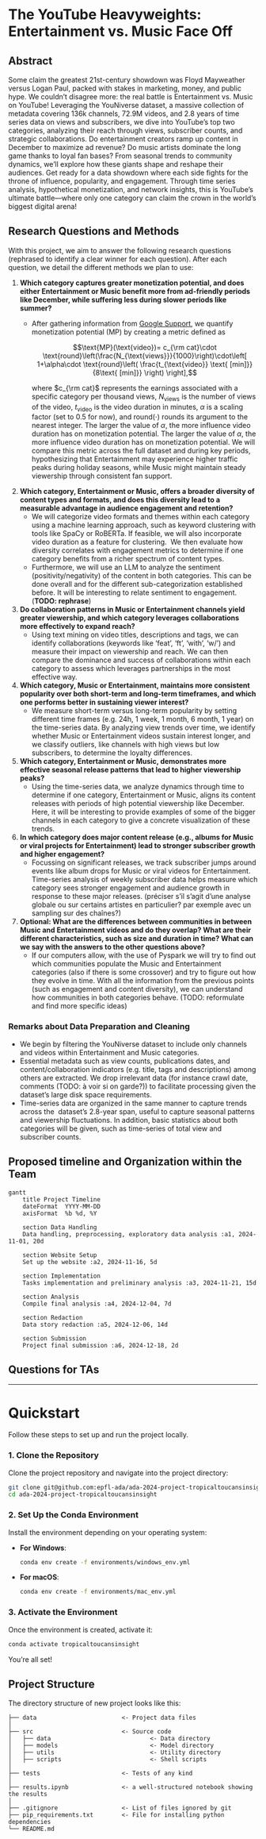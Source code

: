 # The YouTube Heavyweights: Entertainment vs. Music Face Off

## Abstract

Some claim the greatest 21st-century showdown was Floyd Mayweather versus Logan Paul, packed with stakes in marketing, money, and public hype. We couldn’t disagree more: the real battle is Entertainment vs. Music on YouTube! Leveraging the YouNiverse dataset, a massive collection of metadata covering 136k channels, 72.9M videos, and 2.8 years of time series data on views and subscribers, we dive into YouTube’s top two categories, analyzing their reach through views, subscriber counts, and strategic collaborations. Do entertainment creators ramp up content in December to maximize ad revenue? Do music artists dominate the long game thanks to loyal fan bases? From seasonal trends to community dynamics, we’ll explore how these giants shape and reshape their audiences. Get ready for a data showdown where each side fights for the throne of influence, popularity, and engagement. Through time series analysis, hypothetical monetization, and network insights, this is YouTube’s ultimate battle—where only one category can claim the crown in the world’s biggest digital arena!

## Research Questions and Methods
With this project, we aim to answer the following research questions (rephrased to identify a clear winner for each question). After each question, we detail the different methods we plan to use:
1. **Which category captures greater monetization potential, and does either Entertainment or Music benefit more from ad-friendly periods like December, while suffering less during slower periods like summer?**
   - After gathering information from [Google Support](https://support.google.com/youtube?sjid=13108256786547781650-EU#topic=9257498), we quantify monetization potential ($\text{MP}$) by creating a metric defined as

     $$\text{MP}(\text{video})= c_{\rm cat}\cdot \text{round}\left(\frac{N_{\text{views}}}{1000}\right)\cdot\left[ 1+\alpha\cdot \text{round}\left(  \frac{t_{\text{video}} \text{ [min]}}{8\text{ [min]}}  \right)  \right],$$ 

     where $c_{\rm cat}$ represents the earnings associated with a specific category per thousand views, $N_{\text{views}}$ is the number of views of the video, $t_{\text{video}}$ is the video duration in minutes, $\alpha$ is a scaling factor (set to 0.5 for now), and $\text{round}(\cdot)$ rounds its argument to the nearest integer. The larger the value of $\alpha$, the more influence video duration has on monetization potential. The larger the value of $\alpha$, the more influence video duration has on monetization potential. We will compare this metric across the full dataset and during key periods, hypothesizing that Entertainment may experience higher traffic peaks during holiday seasons, while Music might maintain steady viewership through consistent fan support.
2. **Which category, Entertainment or Music, offers a broader diversity of content types and formats, and does this diversity lead to a measurable advantage in audience engagement and retention?**
   - We will categorize video formats and themes within each category using a machine learning approach, such as keyword clustering with tools like SpaCy or RoBERTa. If feasible, we will also incorporate video duration as a feature for clustering.  We then evaluate how diversity correlates with engagement metrics to determine if one category benefits from a richer spectrum of content types.
   - Furthermore, we will use an LLM to analyze the sentiment (positivity/negativity) of the content in both categories. This can be done overall and for the different sub-categorization established before. It will be interesting to relate sentiment to engagement. (**TODO: rephrase**)
3. **Do collaboration patterns in Music or Entertainment channels yield greater viewership, and which category leverages collaborations more effectively to expand reach?**
   - Using text mining on video titles, descriptions and tags, we can identify collaborations (keywords like ‘feat’, ‘ft’, ‘with’, ‘w/’) and measure their impact on viewership and reach. We can then compare the dominance and success of collaborations within each category to assess which leverages partnerships in the most effective way.
4. **Which category, Music or Entertainment, maintains more consistent popularity over both short-term and long-term timeframes, and which one performs better in sustaining viewer interest?**
   - We measure short-term versus long-term popularity by setting different time frames (e.g. 24h, 1 week, 1 month, 6 month, 1 year) on the time-series data. By analyzing view trends over time, we identify whether Music or Entertainment videos sustain interest longer, and we classify outliers, like channels with high views but low subscribers, to determine the loyalty differences.
5. **Which category, Entertainment or Music, demonstrates more effective seasonal release patterns that lead to higher viewership peaks?**
   - Using the time-series data, we analyze dynamics through time to determine if one category, Entertainment or Music, aligns its content releases with periods of high potential viewership like December. Here, it will be interesting to provide examples of some of the bigger channels in each category to give a concrete visualization of these trends.
6. **In which category does major content release (e.g., albums for Music or viral projects for Entertainment) lead to stronger subscriber growth and higher engagement?**
   - Focussing on significant releases, we track subscriber jumps around events like album drops for Music or viral videos for Entertainment. Time-series analysis of weekly subscriber data helps measure which category sees stronger engagement and audience growth in response to these major releases. (préciser s’il s’agit d’une analyse globale ou sur certains artistes en particulier? par exemple avec un sampling sur des chaînes?)
7. **Optional: What are the differences between communities in between Music and Entertainment videos and do they overlap? What are their different characteristics, such as size and duration in time? What can we say with the answers to the other questions above?**
    - If our computers allow, with the use of Pyspark we will try to find out which communities populate the Music and Entertainment categories (also if there is some crossover) and try to figure out how they evolve in time. With all the information from the previous points (such as engagement and content diversity), we can understand how communities in both categories behave. (TODO: reformulate and find more specific ideas)

### Remarks about Data Preparation and Cleaning
- We begin by filtering the YouNiverse dataset to include only channels and videos within Entertainment and Music categories.
- Essential metadata such as view counts, publications dates, and content/collaboration indicators (e.g. title, tags and descriptions) among others are extracted. We drop irrelevant data (for instance crawl date, comments (TODO: à voir si on garde?)) to facilitate processing given the dataset’s large disk space requirements.
- Time-series data are organized in the same manner to capture trends across the  dataset’s 2.8-year span, useful to capture seasonal patterns and viewership fluctuations. In addition, basic statistics about both categories will be given, such as time-series of total view and subscriber counts.

## Proposed timeline and Organization within the Team
```mermaid
gantt
    title Project Timeline
    dateFormat  YYYY-MM-DD
    axisFormat  %b %d, %Y

    section Data Handling
    Data handling, preprocessing, exploratory data analysis :a1, 2024-11-01, 20d

    section Website Setup
    Set up the website :a2, 2024-11-16, 5d

    section Implementation
    Tasks implementation and preliminary analysis :a3, 2024-11-21, 15d

    section Analysis
    Compile final analysis :a4, 2024-12-04, 7d

    section Redaction
    Data story redaction :a5, 2024-12-06, 14d

    section Submission
    Project final submission :a6, 2024-12-18, 2d
```

## Questions for TAs

--- 

# Quickstart

Follow these steps to set up and run the project locally.

### 1. Clone the Repository

Clone the project repository and navigate into the project directory:

```bash
git clone git@github.com:epfl-ada/ada-2024-project-tropicaltoucansinsight.git
cd ada-2024-project-tropicaltoucansinsight
```

### 2. Set Up the Conda Environment

Install the environment depending on your operating system:

- **For Windows**:
  ```bash
  conda env create -f environments/windows_env.yml
  ```

- **For macOS**:
  ```bash
  conda env create -f environments/mac_env.yml
  ```

### 3. Activate the Environment

Once the environment is created, activate it:

```bash
conda activate tropicaltoucansinsight
```

You’re all set!


## Project Structure

The directory structure of new project looks like this:

```
├── data                        <- Project data files
│
├── src                         <- Source code
│   ├── data                            <- Data directory
│   ├── models                          <- Model directory
│   ├── utils                           <- Utility directory
│   ├── scripts                         <- Shell scripts
│
├── tests                       <- Tests of any kind
│
├── results.ipynb               <- a well-structured notebook showing the results
│
├── .gitignore                  <- List of files ignored by git
├── pip_requirements.txt        <- File for installing python dependencies
└── README.md
```
